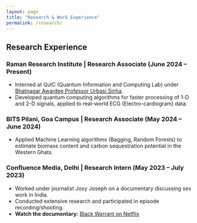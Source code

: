 ```yaml
---
layout: page
title: "Research & Work Experience"
permalink: /research/
---
```


## Research Experience

### Raman Research Institute | Research Associate (June 2024 – Present)
- Interned at QuIC (Quantum Information and Computing Lab) under [Bhatnagar Awardee Professor Urbasi Sinha](https://en.wikipedia.org/wiki/Urbasi_Sinha).
- Developed quantum computing algorithms for faster processing of 1-D and 2-D signals, applied to real-world ECG (Electro-cardiogram) data.

### BITS Pilani, Goa Campus | Research Associate (May 2024 – June 2024)
- Applied Machine Learning algorithms (Bagging, Random Forests) to estimate biomass content and carbon sequestration potential in the Western Ghats.

### Confluence Media, Delhi | Research Intern (May 2023 – July 2023)
- Worked under journalist Josy Joseph on a documentary discussing sex work in India.
- Conducted extensive research and participated in episode recording/shooting.
- **Watch the documentary:** [Black Warrant on Netflix](https://www.netflix.com/title/81971071)
